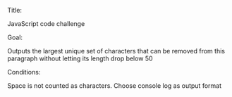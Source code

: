 Title:

JavaScript code challenge

Goal:

Outputs the largest unique set of characters that can be removed from this paragraph without letting its length drop below 50

Conditions:

Space is not counted as characters.
Choose console log as output format
